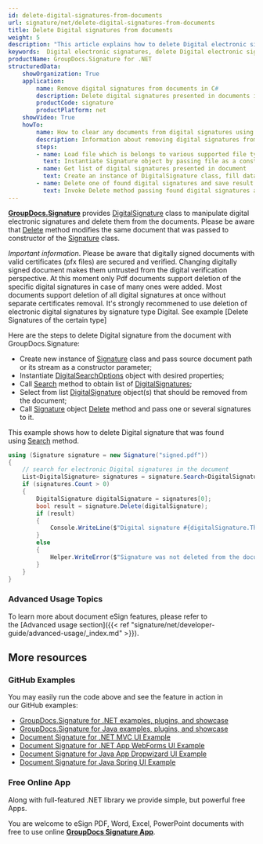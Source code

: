 ```yaml
---
id: delete-digital-signatures-from-documents
url: signature/net/delete-digital-signatures-from-documents
title: Delete Digital signatures from documents
weight: 5
description: "This article explains how to delete Digital electronic signatures with GroupDocs.Signature API."
keywords:  Digital electronic signatures, delete Digital electronic signatures, how to delete Digital electronic signatures
productName: GroupDocs.Signature for .NET
structuredData:
    showOrganization: True
    application:    
        name: Remove digital signatures from documents in C#    
        description: Delete digital signatures presented in documents in convenient way with C# language and GroupDocs.Signature for .NET APIs
        productCode: signature
        productPlatform: net 
    showVideo: True
    howTo:
        name: How to clear any documents from digital signatures using C# 
        description: Information about removing digital signatures from documents by C#
        steps:
        - name: Load file which is belongs to various supported file types
          text: Instantiate Signature object by passing file as a constructor parameter. You may provide either file path or file stream. 
        - name: Get list of digital signatures presented in document 
          text: Create an instance of DigitalSignature class, fill data and call Search method of signature.
        - name: Delete one of found digital signatures and save result 
          text: Invoke Delete method passing found digital signatures and file path for signed file. File stream can be used as well.
---
```

[**GroupDocs.Signature**](https://products.groupdocs.com/signature/net) provides [DigitalSignature](https://reference.groupdocs.com/signature/net/groupdocs.signature.domain/digitalsignature) class to manipulate digital electronic signatures and delete them from the documents.
Please be aware that [Delete](https://reference.groupdocs.com/signature/net/groupdocs.signature/signature/delete) method modifies the same document that was passed to constructor of the [Signature](https://reference.groupdocs.com/signature/net/groupdocs.signature/signature) class.

*Important information*. Please be aware that digitally signed documents with valid certificates (pfx files) are secured and verified. Changing digitally signed document makes them untrusted from the digital verification perspective. At this moment only Pdf documents support deletion of the specific digital signatures in case of many ones were added. Most documents support deletion of all digital signatures at once without separate certificates removal. It's strongly recommened to use deletion of electronic digital signatures by signature type Digital. See example [Delete Signatures of the certain type]

Here are the steps to delete Digital signature from the document with GroupDocs.Signature:

* Create new instance of [Signature](https://reference.groupdocs.com/signature/net/groupdocs.signature/signature) class and pass source document path or its stream as a constructor parameter;
* Instantiate [DigitalSearchOptions](https://apireference.groupdocs.com/net/signature/groupdocs.signature.options/digitalsearchoptions) object with desired properties;
* Call [Search](https://reference.groupdocs.com/signature/net/groupdocs.signature/signature/search) method to obtain list of [DigitalSignatures](https://reference.groupdocs.com/signature/net/groupdocs.signature.domain/digitalsignature);
* Select from list [DigitalSignature](https://reference.groupdocs.com/signature/net/groupdocs.signature.domain/digitalsignature) object(s) that should be removed from the document;
* Call [Signature](https://reference.groupdocs.com/signature/net/groupdocs.signature/signature) object [Delete](https://reference.groupdocs.com/signature/net/groupdocs.signature/signature/delete) method and pass one or several signatures to it.

This example shows how to delete Digital signature that was found using [Search](https://reference.groupdocs.com/signature/net/groupdocs.signature/signature/search) method.

```csharp
using (Signature signature = new Signature("signed.pdf"))
{
    // search for electronic Digital signatures in the document
    List<DigitalSignature> signatures = signature.Search<DigitalSignature>(SignatureType.Digital);
    if (signatures.Count > 0)
    {
        DigitalSignature digitalSignature = signatures[0];
        bool result = signature.Delete(digitalSignature);
        if (result)
        {
            Console.WriteLine($"Digital signature #{digitalSignature.Thumbprint} from the {digitalSignature.SignTime.ToShortDateString()} was deleted.");
        }
        else
        {
            Helper.WriteError($"Signature was not deleted from the document! Signature# {digitalSignature.Thumbprint} was not found!");
        }
    }
}
```

### Advanced Usage Topics

To learn more about document eSign features, please refer to the [Advanced usage section]({{< ref "signature/net/developer-guide/advanced-usage/_index.md" >}}).

## More resources

### GitHub Examples

You may easily run the code above and see the feature in action in our GitHub examples:

* [GroupDocs.Signature for .NET examples, plugins, and showcase](https://github.com/groupdocs-signature/GroupDocs.Signature-for-.NET)
* [GroupDocs.Signature for Java examples, plugins, and showcase](https://github.com/groupdocs-signature/GroupDocs.Signature-for-Java)
* [Document Signature for .NET MVC UI Example](https://github.com/groupdocs-signature/GroupDocs.Signature-for-.NET-MVC)
* [Document Signature for .NET App WebForms UI Example](https://github.com/groupdocs-signature/GroupDocs.Signature-for-.NET-WebForms)
* [Document Signature for Java App Dropwizard UI Example](https://github.com/groupdocs-signature/GroupDocs.Signature-for-Java-Dropwizard)
* [Document Signature for Java Spring UI Example](https://github.com/groupdocs-signature/GroupDocs.Signature-for-Java-Spring)

### Free Online App

Along with full-featured .NET library we provide simple, but powerful free Apps.

You are welcome to eSign PDF, Word, Excel, PowerPoint documents with free to use online **[GroupDocs Signature App](https://products.groupdocs.app/signature)**.
